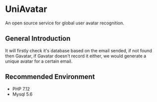 # UniAvatar
An open source service for global user avatar recognition.

## General Introduction
It will firstly check it's database based on the email sended, if not found then Gavatar, if Gavatar doesn't record it either, we would generate a unique avatar for a certain email.

## Recommended Environment
* PHP 7.12
* Mysql 5.6